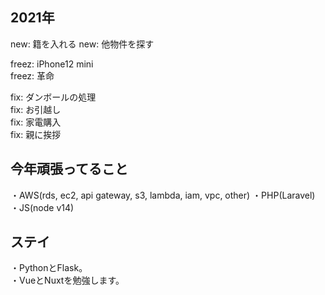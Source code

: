 ## 2021年

new: 籍を入れる
new: 他物件を探す

freez: iPhone12 mini  
freez: 革命

fix: ダンボールの処理  
fix: お引越し  
fix: 家電購入  
fix: 親に挨拶  

## 今年頑張ってること
・AWS(rds, ec2, api gateway, s3, lambda, iam, vpc, other)
・PHP(Laravel)
・JS(node v14)

## ステイ
・PythonとFlask。  
・VueとNuxtを勉強します。  

